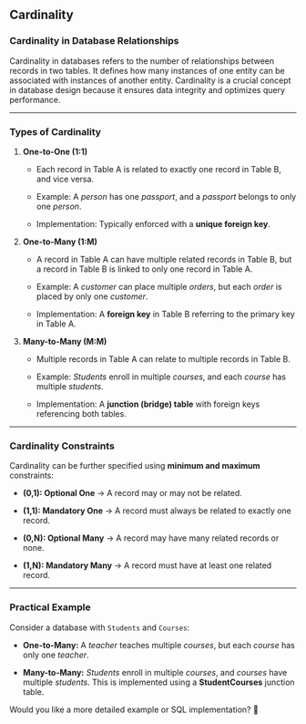 ## Cardinality
### Cardinality in Database Relationships

Cardinality in databases refers to the number of relationships between records in two tables. It defines how many instances of one entity can be associated with instances of another entity. Cardinality is a crucial concept in database design because it ensures data integrity and optimizes query performance.

---

### **Types of Cardinality**

1. **One-to-One (1:1)**
    
    - Each record in Table A is related to exactly one record in Table B, and vice versa.
        
    - Example: A _person_ has one _passport_, and a _passport_ belongs to only one _person_.
        
    - Implementation: Typically enforced with a **unique foreign key**.
        
2. **One-to-Many (1:M)**
    
    - A record in Table A can have multiple related records in Table B, but a record in Table B is linked to only one record in Table A.
        
    - Example: A _customer_ can place multiple _orders_, but each _order_ is placed by only one _customer_.
        
    - Implementation: A **foreign key** in Table B referring to the primary key in Table A.
        
3. **Many-to-Many (M:M)**
    
    - Multiple records in Table A can relate to multiple records in Table B.
        
    - Example: _Students_ enroll in multiple _courses_, and each _course_ has multiple _students_.
        
    - Implementation: A **junction (bridge) table** with foreign keys referencing both tables.
        

---

### **Cardinality Constraints**

Cardinality can be further specified using **minimum and maximum** constraints:

- **(0,1): Optional One** → A record may or may not be related.
    
- **(1,1): Mandatory One** → A record must always be related to exactly one record.
    
- **(0,N): Optional Many** → A record may have many related records or none.
    
- **(1,N): Mandatory Many** → A record must have at least one related record.
    

---

### **Practical Example**

Consider a database with `Students` and `Courses`:

- **One-to-Many:** A _teacher_ teaches multiple _courses_, but each _course_ has only one _teacher_.
    
- **Many-to-Many:** _Students_ enroll in multiple _courses_, and _courses_ have multiple _students_. This is implemented using a **StudentCourses** junction table.
    

Would you like a more detailed example or SQL implementation? 🚀

